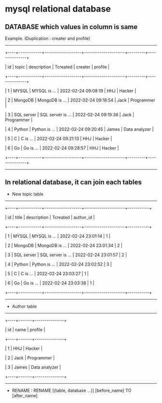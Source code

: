 # mysql relational database

## DATABASE which values in column is same

Example. (Duplication : creater and profile)

---


+----+------------+-------------------+---------------------+---------+---------------+

| id | topic      | description       | Tcreated            | creater | profile       |

+----+------------+-------------------+---------------------+---------+---------------+

|  1 | MYSQL      | MYSQL is ...      | 2022-02-24 09:08:19 | HHJ     | Hacker        |

|  2 | MongoDB    | MongoDB is ...    | 2022-02-24 09:18:54 | Jack    | Programmer    |

|  3 | SQL server | SQL server is ... | 2022-02-24 09:19:36 | Jack    | Programmer    |

|  4 | Python     | Python is ...     | 2022-02-24 09:20:45 | James   | Data analyzer |

|  5 | C          | C is ...          | 2022-02-24 09:21:13 | HHJ     | Hacker        |

|  6 | Go         | Go is ...         | 2022-02-24 09:28:57 | HHJ     | Hacker        |

+----+------------+-------------------+---------------------+---------+---------------+


---


## In relational database, it can join each tables

- New topic table

---

+----+------------+-------------------+---------------------+-----------+

| id | title      | description       | Tcreated            | author_id |

+----+------------+-------------------+---------------------+-----------+

|  1 | MYSQL      | MYSQL is ...      | 2022-02-24 23:01:14 |         1 |

|  2 | MongoDB    | MongoDB is ...    | 2022-02-24 23:01:34 |         2 |

|  3 | SQL server | SQL server is ... | 2022-02-24 23:01:57 |         2 |

|  4 | Python     | Python is ...     | 2022-02-24 23:02:52 |         3 |

|  5 | C          | C is ...          | 2022-02-24 23:03:27 |         1 |

|  6 | Go         | Go is ...         | 2022-02-24 23:03:38 |         1 |

+----+------------+-------------------+---------------------+-----------+

---

- Author table

---

+----+-------+---------------+

| id | name  | profile       |

+----+-------+---------------+

|  1 | HHJ   | Hacker        |

|  2 | Jack  | Programmer    |

|  3 | James | Data analyzer |

+----+-------+---------------+

---

+ RENAME : RENAME [(table, database ...)] [before_name] TO [after_name]

